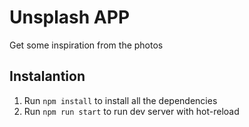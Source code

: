 # Unsplash APP
Get some inspiration from the photos

## Instalantion
1. Run `npm install` to install all the dependencies
2. Run `npm run start` to run dev server with hot-reload
